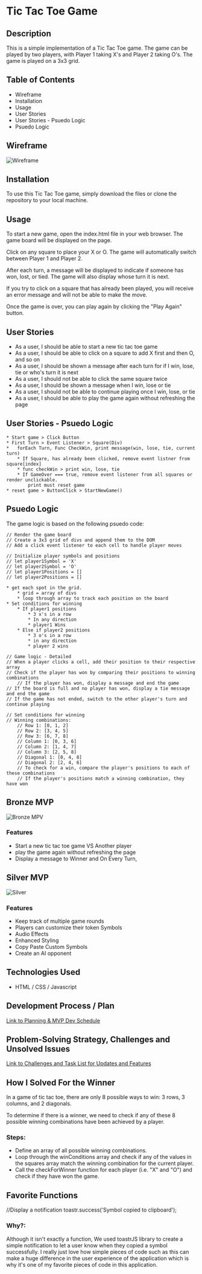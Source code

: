 # Tic Tac Toe Game

## Description
This is a simple implementation of a Tic Tac Toe game. The game can be played by two players, with Player 1 taking X's and Player 2 taking O's. The game is played on a 3x3 grid.

## Table of Contents
* Wireframe
* Installation
* Usage
* User Stories
* User Stories - Psuedo Logic
* Psuedo Logic

## Wireframe
![Wireframe](wireframe.png)


## Installation

To use this Tic Tac Toe game, simply download the files or clone the repository to your local machine.

## Usage

To start a new game, open the index.html file in your web browser. The game board will be displayed on the page.

Click on any square to place your X or O. The game will automatically switch between Player 1 and Player 2.

After each turn, a message will be displayed to indicate if someone has won, lost, or tied. The game will also display whose turn it is next.

If you try to click on a square that has already been played, you will receive an error message and will not be able to make the move.

Once the game is over, you can play again by clicking the "Play Again" button.

## User Stories

* As a user, I should be able to start a new tic tac toe game
* As a user, I should be able to click on a square to add X first and then O, and so on
* As a user, I should be shown a message after each turn for if I win, lose, tie or who's turn it is next
* As a user, I should not be able to click the same square twice
* As a user, I should be shown a message when I win, lose or tie
* As a user, I should not be able to continue playing once I win, lose, or tie
* As a user, I should be able to play the game again without refreshing the page

## User Stories - Psuedo Logic
```
* Start game > Click Button 
* First Turn > Event Listener > Square(Div)
*   forEach Turn, Func CheckWin, print message(win, lose, tie, current turn)
    * If Square, has already been clicked, remove event listner from square[index]
    * func checkWin > print win, lose, tie
    * If GameOver === true, remove event listener from all squares or render unclickable.
        print must reset game
* reset game > ButtonClick > StartNewGame()
```

## Psuedo Logic

The game logic is based on the following psuedo code:
```
// Render the game board
// Create a 3x3 grid of divs and append them to the DOM
// Add a click event listener to each cell to handle player moves

// Initialize player symbols and positions
// let player1Symbol = 'X'
// let player2Symbol = 'O'
// let player1Positions = []
// let player2Positions = []

* get each spot in the grid.
    * grid = array of divs
    * loop through array to track each position on the board
* Set conditions for winning
    * If player1 positions
        * 3 x's in a row
        * In any direction
        * player1 Wins
    * Else if player2 positions
        * 3 o's in a row
        * in any direction
        * player 2 wins

// Game logic - Detailed
// When a player clicks a cell, add their position to their respective array
// Check if the player has won by comparing their positions to winning combinations
    // If the player has won, display a message and end the game
// If the board is full and no player has won, display a tie message and end the game
// If the game has not ended, switch to the other player's turn and continue playing

// Set conditions for winning
// Winning combinations:
    // Row 1: [0, 1, 2]
    // Row 2: [3, 4, 5]
    // Row 3: [6, 7, 8]
    // Column 1: [0, 3, 6]
    // Column 2: [1, 4, 7]
    // Column 3: [2, 5, 8]
    // Diagonal 1: [0, 4, 8]
    // Diagonal 2: [2, 4, 6]
    // To check for a win, compare the player's positions to each of these combinations
    // If the player's positions match a winning combination, they have won

```

## Bronze MVP
![Bronze MPV](bronze.png)

### Features
*  Start a new tic tac toe game VS Another player
*  play the game again without refreshing the page
*  Display a message to Winner and On Every Turn,

## Silver MVP
![Silver](silver.png)

### Features
* Keep track of multiple game rounds
* Players can customize their token Symbols
* Audio Effects
* Enhanced Styling
* Copy Paste Custom Symbols
* Create an AI opponent


## Technologies Used 
* HTML / CSS / Javascript

## Development Process / Plan
[Link to Planning & MVP Dev Schedule](planning.md)


## Problem-Solving Strategy, Challenges and Unsolved Issues
[Link to Challenges and Task List for Updates and Features](challenges.md)

## How I Solved For the Winner
In a game of tic tac toe, there are only 8 possible ways to win: 3 rows, 3 columns, and 2 diagonals. 

To determine if there is a winner, we need to check if any of these 8 possible winning combinations have been achieved by a player.

### Steps: 
* Define an array of all possible winning combinations.
* Loop through the winConditions array and check if any of the values in the squares array match the winning combination for the current player.
* Call the checkForWinner function for each player (i.e. "X" and "O") and check if they have won the game.



## Favorite Functions
//Display a notification
  toastr.success('Symbol copied to clipboard');

### Why?: 
Although it isn't exactly a function, We used toastrJS library to create a simple notification to let a user know when they copied a symbol successfully. I really just love how simple pieces of code such as this can make a huge difference in the user experience of the application which is why it's one of my favorite pieces of code in this application.

